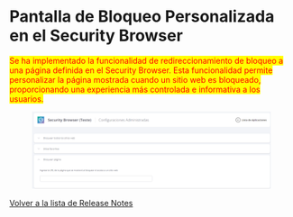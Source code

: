 # Pantalla de Bloqueo Personalizada en el Security Browser

<mark style="color:red;">Se ha implementado la funcionalidad de redireccionamiento de bloqueo a una página definida en el Security Browser. Esta funcionalidad permite personalizar la página mostrada cuando un sitio web es bloqueado, proporcionando una experiencia más controlada e informativa a los usuarios.</mark>

<figure><img src="../../.gitbook/assets/image (1).png" alt=""><figcaption></figcaption></figure>

[Volver a la lista de Release Notes](./)
